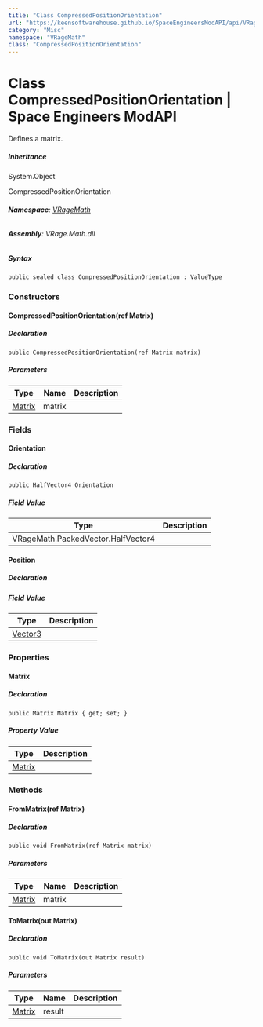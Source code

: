 ```yaml
---
title: "Class CompressedPositionOrientation"
url: "https://keensoftwarehouse.github.io/SpaceEngineersModAPI/api/VRageMath.CompressedPositionOrientation.html"
category: "Misc"
namespace: "VRageMath"
class: "CompressedPositionOrientation"
---
```


# Class CompressedPositionOrientation | Space Engineers ModAPI

Defines a matrix.

##### Inheritance

System.Object

CompressedPositionOrientation

###### **Namespace**: [VRageMath](https://keensoftwarehouse.github.io/SpaceEngineersModAPI/api/VRageMath.html)

###### **Assembly**: VRage.Math.dll

##### Syntax

```
public sealed class CompressedPositionOrientation : ValueType
```

### Constructors

#### CompressedPositionOrientation(ref Matrix)

##### Declaration

```
public CompressedPositionOrientation(ref Matrix matrix)
```

##### Parameters

| Type | Name | Description |
| --- | --- | --- |
| [Matrix](https://keensoftwarehouse.github.io/SpaceEngineersModAPI/api/VRageMath.Matrix.html) | matrix |     |

### Fields

#### Orientation

##### Declaration

```
public HalfVector4 Orientation
```

##### Field Value

| Type | Description |
| --- | --- |
| VRageMath.PackedVector.HalfVector4 |     |

#### Position

##### Declaration

##### Field Value

| Type | Description |
| --- | --- |
| [Vector3](https://keensoftwarehouse.github.io/SpaceEngineersModAPI/api/VRageMath.Vector3.html) |     |

### Properties

#### Matrix

##### Declaration

```
public Matrix Matrix { get; set; }
```

##### Property Value

| Type | Description |
| --- | --- |
| [Matrix](https://keensoftwarehouse.github.io/SpaceEngineersModAPI/api/VRageMath.Matrix.html) |     |

### Methods

#### FromMatrix(ref Matrix)

##### Declaration

```
public void FromMatrix(ref Matrix matrix)
```

##### Parameters

| Type | Name | Description |
| --- | --- | --- |
| [Matrix](https://keensoftwarehouse.github.io/SpaceEngineersModAPI/api/VRageMath.Matrix.html) | matrix |     |

#### ToMatrix(out Matrix)

##### Declaration

```
public void ToMatrix(out Matrix result)
```

##### Parameters

| Type | Name | Description |
| --- | --- | --- |
| [Matrix](https://keensoftwarehouse.github.io/SpaceEngineersModAPI/api/VRageMath.Matrix.html) | result |     |